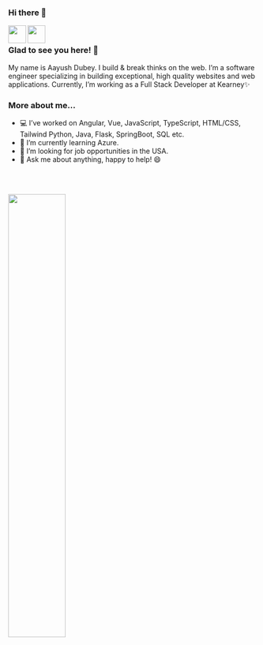### Hi there 👋

<a href="https://www.linkedin.com/in/dubeyaayush/">
  <img align="left" width="36px" src="https://img.icons8.com/material/50/6a9fb5/linkedin.png" />
</a>
<a href="mailto:aayushdubey.2@gmail.com">
  <img align="left" width="36px" src="https://img.icons8.com/material/50/6a9fb5/gmail.png" />
</a>

<br />

### Glad to see you here! 🤩

My name is Aayush Dubey.
I build & break thinks on the web.
I’m a software engineer specializing in building exceptional, high quality websites and web applications. Currently, I’m working as a Full Stack Developer at Kearney✨
<br />

### More about me...
- 💻 I’ve worked on Angular, Vue, JavaScript, TypeScript, HTML/CSS, Tailwind Python, Java, Flask, SpringBoot, SQL etc.
- 🌱 I’m currently learning Azure.
- 👯 I’m looking for job opportunities in the USA.
- 💬 Ask me about anything, happy to help! 😄
<br />
<br />

<p align="left">
<!--   <img width="48%" src="https://github-readme-stats.vercel.app/api?username=aayushdubey2&show_icons=true&theme=tokyonight" /> -->
  <img width="48%" src="https://github-readme-streak-stats.herokuapp.com/?user=aayushdubey2&theme=tokyonight" />
</p>

